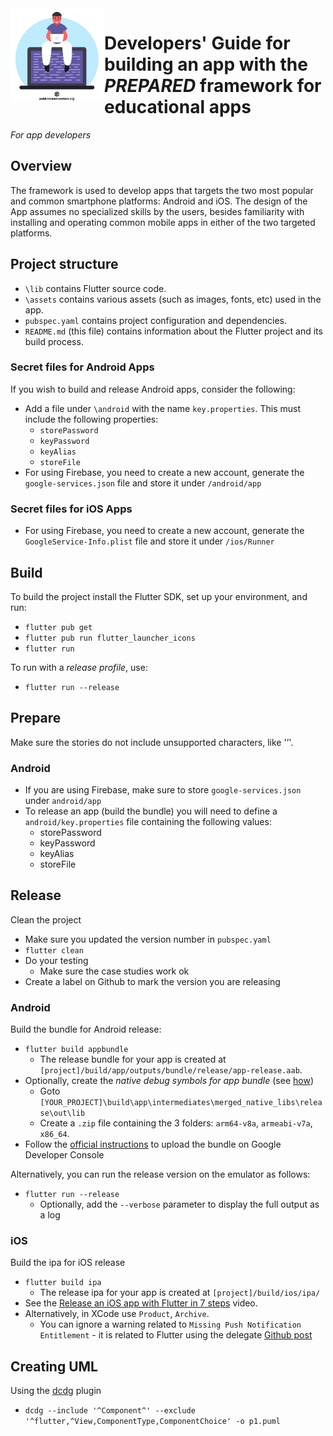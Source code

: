 <img src="programmer-with-laptops.png" alt="From https://publicdomainvectors.org/" style="width:150px;" align="left"/>

# Developers' Guide for building an app with the _PREPARED_ framework for educational apps

_For app developers_

## Overview

The framework is used to develop apps that targets the two most popular and common smartphone
platforms: Android and iOS.
The design of the App assumes no specialized skills by the users, besides familiarity with
installing and operating common mobile apps in either of the two targeted platforms.

## Project structure

* `\lib` contains Flutter source code.
* `\assets` contains various assets (such as images, fonts, etc) used in the app.
* `pubspec.yaml` contains project configuration and dependencies.
* `README.md` (this file) contains information about the Flutter project and its build process.

### Secret files for Android Apps

If you wish to build and release Android apps, consider the following:
* Add a file under `\android` with the name `key.properties`. This must include the following properties:
    * `storePassword`
    * `keyPassword`
    * `keyAlias`
    * `storeFile`
* For using Firebase, you need to create a new account, generate the `google-services.json` file and store it under `/android/app`

### Secret files for iOS Apps

* For using Firebase, you need to create a new account, generate the `GoogleService-Info.plist` file and store it under `/ios/Runner`

## Build

To build the project install the Flutter SDK, set up your environment, and run:
* ``flutter pub get``
* ``flutter pub run flutter_launcher_icons``
* ``flutter run``

To run with a _release profile_, use:
* ``flutter run --release``

## Prepare

Make sure the stories do not include unsupported characters, like '’'.

### Android
* If you are using Firebase, make sure to store `google-services.json` under `android/app`
* To release an app (build the bundle) you will need to define a `android/key.properties` file containing the following values:
  * storePassword
  * keyPassword
  * keyAlias
  * storeFile

## Release

Clean the project
* Make sure you updated the version number in ``pubspec.yaml``
* ``flutter clean``
* Do your testing
  * Make sure the case studies work ok
* Create a label on Github to mark the version you are releasing

### Android

Build the bundle for Android release:
* ``flutter build appbundle``
  * The release bundle for your app is created at ``[project]/build/app/outputs/bundle/release/app-release.aab``.
* Optionally, create the _native debug symbols for app bundle_ (see [how](https://stackoverflow.com/a/68778908))
  * Goto ``[YOUR_PROJECT]\build\app\intermediates\merged_native_libs\release\out\lib``
  * Create a ``.zip`` file containing the 3 folders: ``arm64-v8a``, ``armeabi-v7a``, ``x86_64``.
* Follow the [official instructions](https://docs.flutter.dev/deployment/android) to upload the bundle on Google Developer Console

Alternatively, you can run the release version on the emulator as follows:
* ``flutter run --release``
  * Optionally, add the ``--verbose`` parameter to display the full output as a log

### iOS

Build the ipa for iOS release
* ``flutter build ipa``
  * The release ipa for your app is created at ``[project]/build/ios/ipa/``
* See the [Release an iOS app with Flutter in 7 steps](https://www.youtube.com/watch?v=iE2bpP56QKc&t=591s) video.
* Alternatively, in XCode use `Product`, `Archive`.
  * You can ignore a warning related to `Missing Push Notification Entitlement` - it is related to Flutter using the delegate [Github post](https://stackoverflow.com/a/55167613)

## Creating UML

Using the [dcdg](https://pub.dev/packages/dcdg) plugin
* ``dcdg --include '^Component^' --exclude '^flutter,^View,ComponentType,ComponentChoice' -o p1.puml``